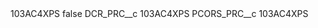 <?xml version="1.0" encoding="UTF-8"?>
<CustomMetadata xmlns="http://soap.sforce.com/2006/04/metadata" xmlns:xsi="http://www.w3.org/2001/XMLSchema-instance" xmlns:xsd="http://www.w3.org/2001/XMLSchema">
    <label>103AC4XPS</label>
    <protected>false</protected>
    <values>
        <field>DCR_PRC__c</field>
        <value xsi:type="xsd:string">103AC4XPS</value>
    </values>
    <values>
        <field>PCORS_PRC__c</field>
        <value xsi:type="xsd:string">103AC4XPS</value>
    </values>
</CustomMetadata>
